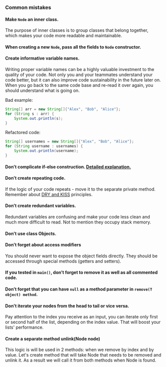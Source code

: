 ### Common mistakes

#### Make `Node` an inner class.
The purpose of inner classes is to group classes that belong together, which makes your code more readable and maintainable.
#### When creating a new `Node`, pass all the fields to `Node` constructor.
#### Create informative variable names.
Writing proper variable names can be a highly valuable investment to the quality of your code. 
Not only you and your teammates understand your code better, but it can also improve code sustainability in the future later on. 
When you go back to the same code base and re-read it over again, you should understand what is going on.

Bad example:
```java
String[] arr = new String[]{"Alex", "Bob", "Alice"};
for (String s : arr) {
    System.out.println(s);
}
```
Refactored code:
```java
String[] usernames = new String[]{"Alex", "Bob", "Alice"};
for (String username : usernames) {
    System.out.println(username);
}
```
#### Don’t complicate if-else construction. [Detailed explanation.](https://www.youtube.com/watch?v=P-UmyrbGjwE&list=PL7FuXFaDeEX1smwnp-9ri8DBpgdo7Msu2)
#### Don’t create repeating code.
If the logic of your code repeats - move it to the separate private method. 
Remember about [DRY and KISS](https://dzone.com/articles/software-design-principles-dry-and-kiss) principles.
#### Don’t create redundant variables.
Redundant variables are confusing and make your code less clean and much more difficult to read. Not to mention they occupy stack memory.
#### Don’t use class Objects.
#### Don’t forget about access modifiers
You should never want to expose the object fields directly. They should be accessed through special methods (getters and setters).
#### If you tested in `main()`, don’t forget to remove it as well as all commented code.
#### Don’t forget that you can have `null` as a method parameter in `remove(T object) method`.
#### Don't iterate your nodes from the head to tail or vice versa.
Pay attention to the index you receive as an input, you can iterate only first or second half of the list, 
depending on the index value. That will boost your lists' performance.
#### Create a separate method unlink(Node node)
This logic is will be used in 2 methods: when we remove by index and by value. Let's create method that will take Node 
that needs to be removed and unlink it. As a result we will call it from both methods when Node is found.
